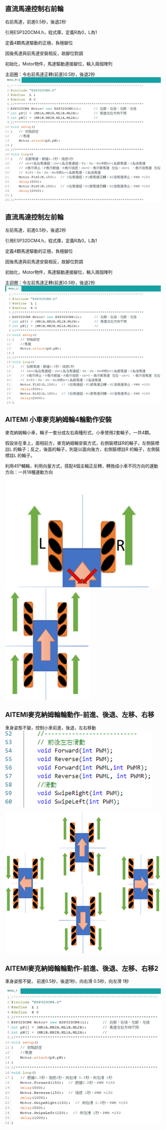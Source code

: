 ## 直流馬達控制右前輪

右前馬達，前進0.5秒，後退2秒

引用ESP32DCM4.h，程式庫，定義R為0，L為1

定義4顆馬達驅動的正極，負極腳位

因後馬達與前馬達安裝相反，故腳位對調

初始化，Motor物件，馬達驅動連接腳位，輸入兩個陣列

主迴圈：令右前馬達正轉(前進)0.5秒，後退2秒
![image](images/ard_motor1.png)

## 直流馬達控制左前輪

左前馬達，前進0.5秒，後退2秒

引用ESP32DCM4.h，程式庫，定義R為0，L為1

定義4顆馬達驅動的正極，負極腳位

因後馬達與前馬達安裝相反，故腳位對調

初始化，Motor物件，馬達驅動連接腳位，輸入兩個陣列

主迴圈：令左前馬達正轉(前進)0.5秒，後退2秒
![image](images/ard_motor2.png)

## AITEMI 小車麥克納姆輪4輪動作安裝

麥克納姆輪小車，輪子一套分成左右兩種形式，小車使用2套輪子，一共4顆。

假設坐在車上，面相前方，麥克納姆輪安裝方式，右側裝標註R的輪子，左側裝標註L 的輪子；反之，後面的輪子，則是以面向後方，右側裝標註R 的輪子，左側裝標註L 的輪子。

利用45º輔輪，利用向量方式，搭配4個主輪正反轉，轉換成小車不同方向的運動方向：一共18種運動方向

![image](images/ard_motor3.png)
![image](images/ard_motor4.png)

## AITEMI麥克納姆輪輪動作-前進、後退、左移、右移

車身姿態不變，控制小車前進，後退，左右移動
   
![image](images/ard_motor6.png)

![image](images/ard_motor5.png)

## AITEMI麥克納姆輪輪動作-前進、後退、左移、右移2

車身姿態不變， 前進0.5秒，後退1秒，向右滑 0.5秒，向左滑 1秒   

![image](images/ard_motor7.png)
